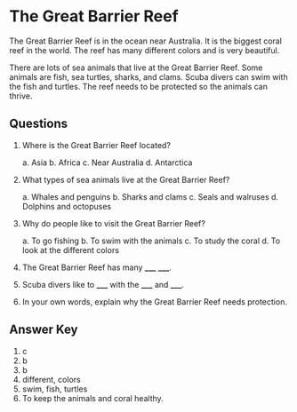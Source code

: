 # The Great Barrier Reef

The Great Barrier Reef is in the ocean near Australia. It is the biggest coral reef in the world. The reef has many different colors and is very beautiful.

There are lots of sea animals that live at the Great Barrier Reef. Some animals are fish, sea turtles, sharks, and clams. Scuba divers can swim with the fish and turtles. The reef needs to be protected so the animals can thrive.

## Questions

1. Where is the Great Barrier Reef located?

   a. Asia
   b. Africa
   c. Near Australia
   d. Antarctica

2. What types of sea animals live at the Great Barrier Reef?

   a. Whales and penguins
   b. Sharks and clams
   c. Seals and walruses
   d. Dolphins and octopuses

3. Why do people like to visit the Great Barrier Reef?

   a. To go fishing
   b. To swim with the animals
   c. To study the coral
   d. To look at the different colors

4. The Great Barrier Reef has many **\_\_\_** **\_\_\_**.

5. Scuba divers like to **\_\_\_** with the **\_\_\_** and **\_\_\_**.

6. In your own words, explain why the Great Barrier Reef needs protection.

## Answer Key

1. c
2. b
3. b
4. different, colors
5. swim, fish, turtles
6. To keep the animals and coral healthy.
